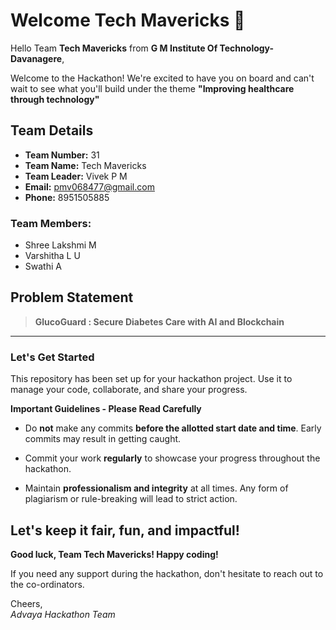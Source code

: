 # Welcome Tech Mavericks 👋

Hello Team **Tech Mavericks** from **G M Institute Of Technology-Davanagere**,

Welcome to the Hackathon! We're excited to have you on board and can't wait to see what you'll build under the theme **"Improving healthcare through technology"** 

## Team Details

- **Team Number:** 31  
- **Team Name:** Tech Mavericks
- **Team Leader:** Vivek P M  
- **Email:** pmv068477@gmail.com  
- **Phone:** 8951505885  

### Team Members:
- Shree Lakshmi M 
- Varshitha L U 
- Swathi A 

## Problem Statement

> **GlucoGuard : Secure Diabetes Care with AI and Blockchain**

---

### Let's Get Started 

This repository has been set up for your hackathon project. Use it to manage your code, collaborate, and share your progress.

**Important Guidelines - Please Read Carefully**

- Do **not** make any commits **before the allotted start date and time**. Early commits may result in getting caught.
- Commit your work **regularly** to showcase your progress throughout the hackathon.

- Maintain **professionalism and integrity** at all times. Any form of plagiarism or rule-breaking will lead to strict action.

Let's keep it fair, fun, and impactful! 
---

**Good luck, Team Tech Mavericks! Happy coding!**

If you need any support during the hackathon, don't hesitate to reach out to the co-ordinators.

Cheers,  
_Advaya Hackathon Team_
